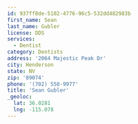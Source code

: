 ```yaml
---
id: 937ff8de-5102-4776-96c5-532dd482983b
first_name: Sean
last_name: Gubler
license: DDS
services:
  - Dentist
category: Dentists
address: '2064 Majestic Peak Dr'
city: Henderson
state: NV
zip: '89074'
phone: '(702) 558-9977'
title: 'Sean Gubler'
_geoloc:
  lat: 36.0281
  lng: -115.078
---
```

